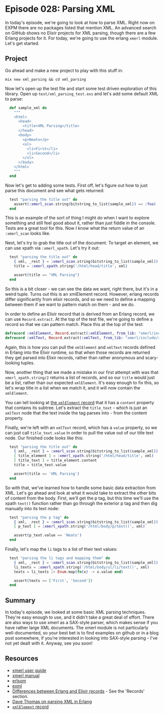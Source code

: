 # Episode 028: Parsing XML

In today's episode, we're going to look at how to parse XML.  Right now on EXPM
there are no packages listed that mention XML.  An advanced search on GitHub
shows no Elixir projects for XML parsing, though there are a few Erlang projects
for it.  For today, we're going to use the erlang `xmerl` module.  Let's get
started.

## Project
Go ahead and make a new project to play with this stuff in:

```shell
mix new xml_parsing && cd xml_parsing
```

Now let's open up the test file and start some test driven exploration of this
library.  Open up `test/xml_parsing_test.exs` and let's add some default XML to
parse:

```elixir
  def sample_xml do
    """
    <html>
      <head>
        <title>XML Parsing</title>
      </head>
      <body>
        <p>Neato</p>
        <ul>
          <li>First</li>
          <li>Second</li>
        </ul>
      </body>
    </html>
    """
  end
```

Now let's get to adding some tests.  First off, let's figure out how to just
parse this document and see what gets returned:

```elixir
  test "parsing the title out" do
    assert(:xmerl_scan.string(bitstring_to_list(sample_xml)) == :foo)
  end
```

This is an example of the sort of thing I might do when I want to explore
something and still feel good about it, rather than just fiddle in the console.
Tests are a great tool for this.  Now I know what the return value of an
`:xmerl_scan` looks like.

Next, let's try to grab the title out of the document.  To target an element, we
can use xpath via `:xmerl_xpath`.  Let's try it out:

```elixir
  test "parsing the title out" do
    { xml, _rest } = :xmerl_scan.string(bitstring_to_list(sample_xml))
    title = :xmerl_xpath.string('/html/head/title', xml)

    assert(title == "XML Parsing")
  end
```

So this is a bit closer - we can see the data we want, right there, but it's in
a weird tuple.  Turns out this is an xmlElement record.  However, erlang records
differ significantly from elixir records, and so we need to define a mapping
between them if we want to pattern match on them - and we do.

In order to define an Elixir record that is derived from an Erlang record, we
can use `Record.extract`.  At the top of the test file, we're going to define a
record so that we can pattern match.  Place this at the top of the test:

```elixir
defrecord :xmlElement, Record.extract(:xmlElement, from_lib: "xmerl/include/xmerl.hrl")
defrecord :xmlText, Record.extract(:xmlText, from_lib: "xmerl/include/xmerl.hrl")
```

Again, this is how you can pull the `xmlElement` and `xmlText` records defined
in Erlang into the Elixir runtime, so that when those records are returned they
get parsed into Elixir records, rather than rather anonymous and scary-looking
tuples.

Now, another thing that we made a mistake in our first attempt with was that
`xmerl_xpath.string/2` returns a list of records, and so our `title` would just
be a list, rather than our expected `xmlElement`.  It's easy enough to fix this,
so let's wrap title in a list when we match it, and it will now contain the
`xmlElement`.

You can tell looking at [the `xmlElement` record](https://github.com/erlang/otp/blob/maint/lib/xmerl/include/xmerl.hrl#L73-L85)
that it has a `content` property that contains its subtree.  Let's extract the
`title_text` - which is just an `xmlText` node that the text inside the tag
parses into - from the content property.

Finally, we're left with an `xmlText` record, which has a `value` property, so
we can just call `title_text.value` in order to pull the value out of our title
text node.  Our finished code looks like this:

```elixir
  test "parsing the title out" do
    { xml, _rest } = :xmerl_scan.string(bitstring_to_list(sample_xml))
    [ title_element ] = :xmerl_xpath.string('/html/head/title', xml)
    [ title_text ] = title_element.content
    title = title_text.value

    assert(title == 'XML Parsing')
  end
```

So with that, we've learned how to handle some basic data extraction from XML.
Let's go ahead and look at what it would take to extract the other bits of
content from the body.  First, we'll get the p tag, but this time we'll use the
xpath `text()` function rather than go through the exterior p tag and then dig
manually into its text node:

```elixir
  test "parsing the p tag" do
    { xml, _rest } = :xmerl_scan.string(bitstring_to_list(sample_xml))
    [ p_text ] = :xmerl_xpath.string('/html/body/p/text()', xml)

    assert(p_text.value == 'Neato')
  end
```

Finally, let's map the `li` tags to a list of their text values:

```elixir
  test "parsing the li tags and mapping them" do
    { xml, _rest } = :xmerl_scan.string(bitstring_to_list(sample_xml))
    li_texts = :xmerl_xpath.string('/html/body/ul/li/text()', xml)
    texts = li_texts |> Enum.map(fn(x) -> x.value end)

    assert(texts == ['First', 'Second'])
  end
```

## Summary

In today's episode, we looked at some basic XML parsing techniques.  They're
easy enough to use, and it didn't take a great deal of effort.  There are also
ways to use xmerl as a SAX-style parser, which makes sense if you have rather
large XML documents.  The xmerl module is not particularly well-documented, so
your best bet is to find examples on github or in a blog post somewhere, if
you're interested in looking into SAX-style parsing - I've not yet dealt with
it.  Anyway, see you soon!

## Resources
- [xmerl user guide](http://www.erlang.org/doc/apps/xmerl/xmerl_ug.html)
- [xmerl manual](http://www.erlang.org/doc/man/xmerl_scan.html)
- [erlsom](https://github.com/willemdj/erlsom)
- [exml](https://github.com/paulgray/exml)
- [Differences between Erlang and Elixir records](http://elixir-lang.org/crash-course.html#notable_differences) - See the 'Records' section.
- [Dave Thomas on parsing XML in Erlang](http://pragdave.pragprog.com/pragdave/2007/04/a_first_erlang_.html)
- [`xmlElement` record](https://github.com/erlang/otp/blob/maint/lib/xmerl/include/xmerl.hrl#L73-L85)

